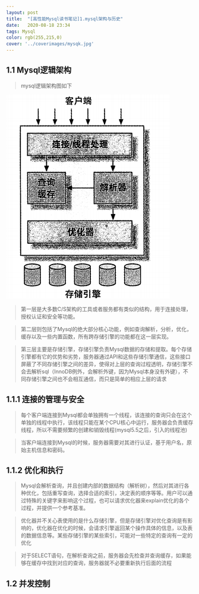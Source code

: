 ```yaml
---
layout: post
title:  "[高性能Mysql读书笔记]1.mysql架构与历史"
date:   2020-08-18 23:34
tags: Mysql
color: rgb(255,215,0)
cover: '../coverimages/mysqk.jpg'
---
```


## 1.1 Mysql逻辑架构

> mysql逻辑架构图如下

![enter description here](https://raw.githubusercontent.com/LazystudentCH/blogImage/master/2020/8/18/[高性能Mysql读书笔记]1.mysql架构与历史/1597761013970.png)

> 第一层是大多数C/S架构的工具或者服务都有类似的结构，用于连接处理，授权认证和安全等功能。

> 第二层则包括了Mysql的绝大部分核心功能，例如查询解析，分析，优化，缓存以及一些内置函数，所有跨存储引擎的功能都在这一层实现。

> 第三层主要是存储引擎，存储引擎负责Mysql数据的存储和提取。每个存储引擎都有它的优势和劣势，服务器通过API和这些存储引擎通信，这些接口屏蔽了不同存储引擎之间的差异，使得对上层的查询过程透明，存储引擎不会去解析sql（InnoDB例外，会解析外键，因为Mysql本身没有外键），不同存储引擎之间也不会相互通信，而只是简单的相应上层的请求

## 1.1.1 连接的管理与安全
> 每个客户端连接到Mysql都会单独拥有一个线程，该连接的查询只会在这个单独的线程中执行，该线程只能在某个CPU核心中运行，服务器会负责缓存线程，所以不需要频繁的创建和销毁线程(mysql5.5之后，引入的线程池)

> 当客户端连接到Mysql的时候，服务器需要对其进行认证，基于用户名，原始主机信息和密码。

## 1.1.2 优化和执行

> Mysql会解析查询，并且创建内部的数据结构（解析树），然后对其进行各种优化，包括重写查询，选择合适的索引，决定表的顺序等等。用户可以通过特殊的关键字来影响这个过程，也可以请求优化器来explain优化的各个过程，并提供一个参考基准。

>优化器并不关心表使用的是什么存储引擎，但是存储引擎对优化查询是有影响的，优化器在优化的时候，会请求引擎返回某个操作具体的信息，以及表的数据信息等。某些存储引擎的某些索引，可能对一些特定的查询有一定的优化

> 对于SELECT语句，在解析查询之前，服务器会先检查并查询缓存，如果能够在缓存中找到对应的查询，服务器就不必要重新执行后面的流程

## 1.2 并发控制
> 